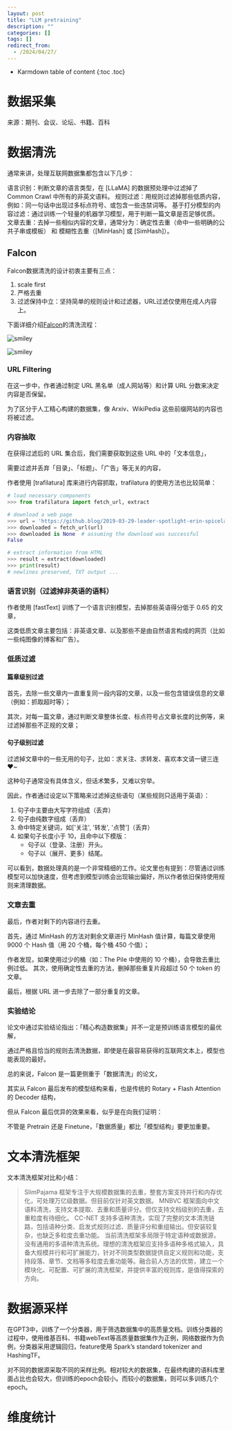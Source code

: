 ```yaml
---
layout: post
title: "LLM pretraining"
description: ""
categories: []
tags: []
redirect_from:
  - /2024/04/27/
---
```


* Karmdown table of content
{:toc .toc}

# 数据采集

来源：期刊、会议、论坛、书籍、百科



# 数据清洗

通常来讲，处理互联网数据集都包含以下几步：

语言识别：判断文章的语言类型，在 [LLaMA] 的数据预处理中过滤掉了 Common Crawl 中所有的非英文语料。
规则过滤：用规则过滤掉那些低质内容，例如：同一句话中出现过多标点符号、或包含一些违禁词等。
基于打分模型的内容过滤：通过训练一个轻量的机器学习模型，用于判断一篇文章是否足够优质。
文章去重：去掉一些相似内容的文章，通常分为：确定性去重（命中一些明确的公共子串或模板） 和 模糊性去重（[MinHash] 或 [SimHash]）。

## Falcon

Falcon数据清洗的设计初衷主要有三点：

1. scale first
2. 严格去重
3. 过滤保持中立：坚持简单的规则设计和过滤器，URL过滤仅使用在成人内容上。

下面详细介绍[Falcon](https://arxiv.org/pdf/2306.01116)的清洗流程：


![smiley](/blog/assets/images/usedInBlogs/LLMPretraining/0.png)

![smiley](/blog/assets/images/usedInBlogs/LLMPretraining/1.png)


### URL Filtering

在这一步中，作者通过制定 URL 黑名单（成人网站等）和计算 URL 分数来决定内容是否保留。

为了区分于人工精心构建的数据集，像 Arxiv、WikiPedia 这些前缀网站的内容也将被过滤。



### 内容抽取

在获得过滤后的 URL 集合后，我们需要获取到这些 URL 中的「文本信息」，

需要过滤并丢弃「目录」、「标题」、「广告」等无关的内容，

作者使用 [trafilatura] 库来进行内容抓取，trafilatura 的使用方法也比较简单：

~~~py
# load necessary components
>>> from trafilatura import fetch_url, extract

# download a web page
>>> url = 'https://github.blog/2019-03-29-leader-spotlight-erin-spiceland/'
>>> downloaded = fetch_url(url)
>>> downloaded is None  # assuming the download was successful
False

# extract information from HTML
>>> result = extract(downloaded)
>>> print(result)
# newlines preserved, TXT output ...
~~~


### 语言识别（过滤掉非英语的语料）

作者使用 [fastText] 训练了一个语言识别模型，去掉那些英语得分低于 0.65 的文章，

这类低质文章主要包括：非英语文章、以及那些不是由自然语言构成的网页（比如一些纯图像的博客和广告）。

### 低质过滤

#### 篇章级别过滤

首先，去除一些文章内一直重复同一段内容的文章，以及一些包含错误信息的文章（例如：抓取超时等）；

其次，对每一篇文章，通过判断文章整体长度、标点符号占文章长度的比例等，来过滤掉那些不正规的文章；

#### 句子级别过滤

过滤掉文章中的一些无用的句子，比如：求关注、求转发、喜欢本文请一键三连 ❤️~

这种句子通常没有具体含义，但话术繁多，又难以穷举。

因此，作者通过设定以下策略来过滤掉这些语句（某些规则只适用于英语）：

1. 句子中主要由大写字符组成（丢弃）
2. 句子由纯数字组成（丢弃）
3. 命中特定关键词，如['关注', '转发', '点赞']（丢弃）
4. 如果句子长度小于 10，且命中以下模版：
   * 句子以（登录、注册）开头。
   * 句子以（展开、更多）结尾。

可以看到，数据处理真的是一个非常精细的工作。论文里也有提到：尽管通过训练模型可以加快速度，但考虑到模型训练会出现输出偏好，所以作者依旧保持使用规则来清理数据。

### 文章去重

最后，作者对剩下的内容进行去重。

首先，通过 MinHash 的方法对剩余文章进行 MinHash 值计算，每篇文章使用 9000 个 Hash 值（用 20 个桶，每个桶 450 个值）；

作者发现，如果使用过少的桶（如：The Pile 中使用的 10 个桶），会导致去重比例过低。
其次，使用确定性去重的方法，删掉那些重复片段超过 50 个 token 的文章。

最后，根据 URL 进一步去除了一部分重复的文章。


### 实验结论

论文中通过实验结论指出：「精心构造数据集」并不一定是预训练语言模型的最优解，

通过严格且恰当的规则去清洗数据，即使是在最容易获得的互联网文本上，模型也能表现的最好。

总的来说，Falcon 是一篇更侧重于「数据清洗」的论文，

其实从 Falcon 最后发布的模型结构来看，也是传统的 Rotary + Flash Attention 的 Decoder 结构，

但从 Falcon 最后优异的效果来看，似乎是在向我们证明：

不管是 Pretrain 还是 Finetune，「数据质量」都比「模型结构」要更加重要。


# 文本清洗框架

文本清洗框架对比和小结：

> SlimPajama 框架专注于大规模数据集的去重，整套方案支持并行和内存优化，可处理万亿级数据。但目前仅针对英文数据。
> MNBVC 框架面向中文语料清洗，支持文本提取、去重和质量评分。但仅支持文档级别的去重，去重粒度有待细化。
> CC-NET 支持多语种清洗，实现了完整的文本清洗链路，包括语种分类、启发式规则过滤、质量评分和重组输出。但安装较复杂，也缺乏多粒度去重功能。
> 当前清洗框架多局限于特定语种或数据源，没有通用的多语种清洗系统。理想的清洗框架应支持多语种多格式输入，具备大规模并行和可扩展能力，针对不同类型数据提供自定义规则和功能，支持段落、章节、文档等多粒度去重功能等。融合前人方法的优势，建立一个模块化、可配置、可扩展的清洗框架，并提供丰富的规则库，是值得探索的方向。



# 数据源采样

在GPT3中，训练了一个分类器，用于筛选数据集中的高质量文档。训练分类器的过程中，使用维基百科、书籍webText等高质量数据集作为正例，网络数据作为负例，分类器采用逻辑回归，feature使用 Spark’s standard tokenizer and HashingTF。

对不同的数据源采取不同的采样比例。相对较大的数据集，在最终构建的语料库里面占比也会较大，但训练的epoch会较小。而较小的数据集，则可以多训练几个epoch。

# 维度统计

